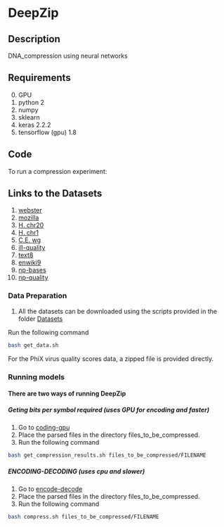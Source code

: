 # DeepZip

## Description
DNA_compression using neural networks


## Requirements
0. GPU
1. python 2
2. numpy
3. sklearn
4. keras 2.2.2
5. tensorflow (gpu) 1.8

## Code
To run a compression experiment: 


## Links to the Datasets
1. [webster](http://sun.aei.polsl.pl/~sdeor/index.php?page=silesia)
2. [mozilla](http://sun.aei.polsl.pl/~sdeor/index.php?page=silesia)
3. [H. chr20](ftp://hgdownload.cse.ucsc.edu/goldenPath/hg38/chromosomes/chr20.fa.gz)
4. [H. chr1](ftp://hgdownload.cse.ucsc.edu/goldenPath/hg38/chromosomes/chr1.fa.gz)
5. [C.E. wg](ftp://ftp.ensembl.org/pub/release-97/fasta/caenorhabditis_elegans/dna/Caenorhabditis_elegans.WBcel235.dna.toplevel.fa.gz)
6. [ill-quality](http://bix.ucsd.edu/projects/singlecell/nbt_data.html)
7. [text8](http://www.mattmahoney.net/dc/textdata.html)
8. [enwiki9](http://www.mattmahoney.net/dc/textdata.html)
9. [np-bases](https://github.com/nanopore-wgs-consortium/NA12878)
10. [np-quality](https://github.com/nanopore-wgs-consortium/NA12878)

### Data Preparation
1. All the datasets can be downloaded using the scripts provided in the folder [Datasets](./Datasets)


Run the following command
```bash 
bash get_data.sh
```

For the PhiX virus quality scores data, a zipped file is provided directly.

### Running models
#### There are two ways of running DeepZip

##### Geting bits per symbol required (uses GPU for encoding and faster)
1. Go to [coding-gpu](./coding-gpu)
2. Place the parsed files in the directory files_to_be_compressed.
3. Run the following command

```bash 
bash get_compression_results.sh files_to_be_compressed/FILENAME
```

##### ENCODING-DECODING (uses cpu and slower)
1. Go to [encode-decode](./encode-decode)
2. Place the parsed files in the directory files_to_be_compressed.
3. Run the following command

```bash 
bash compress.sh files_to_be_compressed/FILENAME
```
